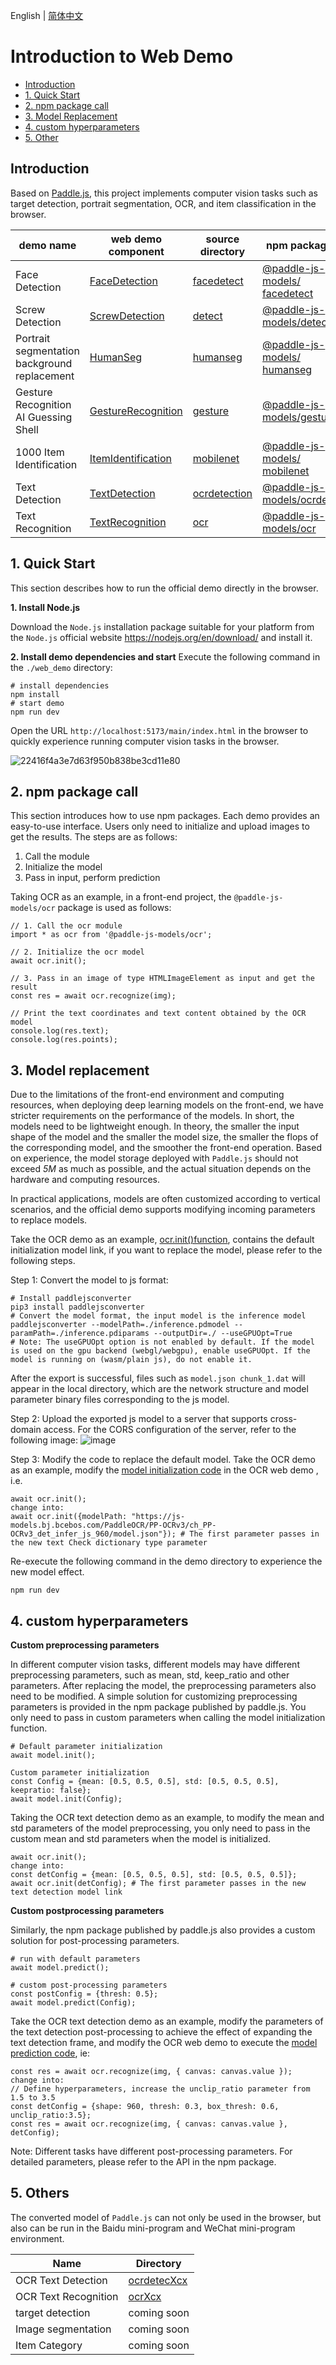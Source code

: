 English | [简体中文](WebDemo_CN.md)

# Introduction to Web Demo

- [Introduction](#0)
- [1. Quick Start](#1)
- [2. npm package call](#2)
- [3. Model Replacement](#3)
- [4. custom hyperparameters](#4)
- [5. Other](#5)

<a name="0"></a>
## Introduction

Based on [Paddle.js](https://github.com/PaddlePaddle/Paddle.js), this project implements computer vision tasks such as target detection, portrait segmentation, OCR, and item classification in the browser.


|demo name|web demo component|source directory|npm package|
|-|-|-|-|
|Face Detection|[FaceDetection](./web_demo/src/pages/cv/detection/FaceDetection/)| [facedetect](./package/packages/paddlejs-models/facedetect)|[@paddle-js-models/ facedetect](https://www.npmjs.com/package/@paddle-js-models/facedetect)|
|Screw Detection|[ScrewDetection](./web_demo/src/pages/cv/detection/ScrewDetection)| [detect](./package/packages/paddlejs-models/detect)|[@paddle-js-models/detect](https://www.npmjs.com/package/@paddle-js-models/detect)|
|Portrait segmentation background replacement|[HumanSeg](./web_demo/src/pages/cv/segmentation/HumanSeg)|[humanseg](./package/packages/paddlejs-models/humanseg)|[@paddle-js-models/ humanseg](https://www.npmjs.com/package/@paddle-js-models/humanseg)|
|Gesture Recognition AI Guessing Shell|[GestureRecognition](./web_demo/src/pages/cv/recognition/GestureRecognition)|[gesture](./package/packages/paddlejs-models/gesture)|[@paddle-js- models/gesture](https://www.npmjs.com/package/@paddle-js-models/gesture)|
|1000 Item Identification|[ItemIdentification](./web_demo/src/pages/cv/recognition/ItemIdentification)|[mobilenet](./package/packages/paddlejs-models/mobilenet)|[@paddle-js-models/ mobilenet](https://www.npmjs.com/package/@paddle-js-models/mobilenet)|
|Text Detection|[TextDetection](./web_demo/src/pages/cv/ocr/TextDetection)|[ocrdetection](./package/packages/paddlejs-models/ocrdetection)|[@paddle-js-models/ocrdet](https://www.npmjs.com/package/@paddle-js-models/ocrdet)|
|Text Recognition|[TextRecognition](./web_demo/src/pages/cv/ocr/TextRecognition)|[ocr](./package/packages/paddlejs-models/ocr)|[@paddle-js-models/ocr](https://www.npmjs.com/package/@paddle-js-models/ocr)|


<a name="1"></a>
## 1. Quick Start

This section describes how to run the official demo directly in the browser.

**1. Install Node.js**

Download the `Node.js` installation package suitable for your platform from the `Node.js` official website https://nodejs.org/en/download/ and install it.

**2. Install demo dependencies and start**
Execute the following command in the `./web_demo` directory:

````
# install dependencies
npm install
# start demo
npm run dev
````

Open the URL `http://localhost:5173/main/index.html` in the browser to quickly experience running computer vision tasks in the browser.

![22416f4a3e7d63f950b838be3cd11e80](https://user-images.githubusercontent.com/26592129/196685868-93ab53bd-cb2e-44ff-a56b-50c1781b8679.jpg)


<a name="2"></a>
## 2. npm package call

This section introduces how to use npm packages. Each demo provides an easy-to-use interface. Users only need to initialize and upload images to get the results. The steps are as follows:
1. Call the module
2. Initialize the model
3. Pass in input, perform prediction

Taking OCR as an example, in a front-end project, the `@paddle-js-models/ocr` package is used as follows:

````
// 1. Call the ocr module
import * as ocr from '@paddle-js-models/ocr';

// 2. Initialize the ocr model
await ocr.init();

// 3. Pass in an image of type HTMLImageElement as input and get the result
const res = await ocr.recognize(img);

// Print the text coordinates and text content obtained by the OCR model
console.log(res.text);
console.log(res.points);
````

<a name="3"></a>
## 3. Model replacement

Due to the limitations of the front-end environment and computing resources, when deploying deep learning models on the front-end, we have stricter requirements on the performance of the models. In short, the models need to be lightweight enough. In theory, the smaller the input shape of the model and the smaller the model size, the smaller the flops of the corresponding model, and the smoother the front-end operation. Based on experience, the model storage deployed with `Paddle.js` should not exceed *5M* as much as possible, and the actual situation depends on the hardware and computing resources.

In practical applications, models are often customized according to vertical scenarios, and the official demo supports modifying incoming parameters to replace models.

Take the OCR demo as an example, [ocr.init()function](https://github.com/PaddlePaddle/FastDeploy/tree/develop/examples/application/js/package/packages/paddlejs-models/ocr/src/index.ts#L52), contains the default initialization model link, if you want to replace the model, please refer to the following steps.

Step 1: Convert the model to js format:
````
# Install paddlejsconverter
pip3 install paddlejsconverter
# Convert the model format, the input model is the inference model
paddlejsconverter --modelPath=./inference.pdmodel --paramPath=./inference.pdiparams --outputDir=./ --useGPUOpt=True
# Note: The useGPUOpt option is not enabled by default. If the model is used on the gpu backend (webgl/webgpu), enable useGPUOpt. If the model is running on (wasm/plain js), do not enable it.
````

After the export is successful, files such as `model.json chunk_1.dat` will appear in the local directory, which are the network structure and model parameter binary files corresponding to the js model.

Step 2: Upload the exported js model to a server that supports cross-domain access. For the CORS configuration of the server, refer to the following image:
![image](https://user-images.githubusercontent.com/26592129/196612669-5233137a-969c-49eb-b8c7-71bef5088686.png)


Step 3: Modify the code to replace the default model. Take the OCR demo as an example, modify the [model initialization code](https://github.com/PaddlePaddle/FastDeploy/tree/develop/examples/application/js/web_demo/src/pages/cv/ocr/TextRecognition/TextRecognition.vue#L64) in the OCR web demo , i.e.

````
await ocr.init();
change into:
await ocr.init({modelPath: "https://js-models.bj.bcebos.com/PaddleOCR/PP-OCRv3/ch_PP-OCRv3_det_infer_js_960/model.json"}); # The first parameter passes in the new text Check dictionary type parameter
````

Re-execute the following command in the demo directory to experience the new model effect.
````
npm run dev
````

<a name="4"></a>
## 4. custom hyperparameters

**Custom preprocessing parameters**

In different computer vision tasks, different models may have different preprocessing parameters, such as mean, std, keep_ratio and other parameters. After replacing the model, the preprocessing parameters also need to be modified. A simple solution for customizing preprocessing parameters is provided in the npm package published by paddle.js. You only need to pass in custom parameters when calling the model initialization function.

````
# Default parameter initialization
await model.init();

Custom parameter initialization
const Config = {mean: [0.5, 0.5, 0.5], std: [0.5, 0.5, 0.5], keepratio: false};
await model.init(Config);
````

Taking the OCR text detection demo as an example, to modify the mean and std parameters of the model preprocessing, you only need to pass in the custom mean and std parameters when the model is initialized.
````
await ocr.init();
change into:
const detConfig = {mean: [0.5, 0.5, 0.5], std: [0.5, 0.5, 0.5]};
await ocr.init(detConfig); # The first parameter passes in the new text detection model link
````

**Custom postprocessing parameters**

Similarly, the npm package published by paddle.js also provides a custom solution for post-processing parameters.

````
# run with default parameters
await model.predict();

# custom post-processing parameters
const postConfig = {thresh: 0.5};
await model.predict(Config);
````

Take the OCR text detection demo as an example, modify the parameters of the text detection post-processing to achieve the effect of expanding the text detection frame, and modify the OCR web demo to execute the [model prediction code](https://github.com/PaddlePaddle/FastDeploy/tree/develop/examples/application/js/web_demo/src/pages/cv/ocr/TextRecognition/TextRecognition.vue#L99), ie:

````
const res = await ocr.recognize(img, { canvas: canvas.value });
change into:
// Define hyperparameters, increase the unclip_ratio parameter from 1.5 to 3.5
const detConfig = {shape: 960, thresh: 0.3, box_thresh: 0.6, unclip_ratio:3.5};
const res = await ocr.recognize(img, { canvas: canvas.value }, detConfig);
````

Note: Different tasks have different post-processing parameters. For detailed parameters, please refer to the API in the npm package.

<a name="5"></a>
## 5. Others

The converted model of `Paddle.js` can not only be used in the browser, but also can be run in the Baidu mini-program and WeChat mini-program environment.

|Name|Directory|
|-|-|
|OCR Text Detection| [ocrdetecXcx](./mini_program/ocrdetectXcx/) |
|OCR Text Recognition| [ocrXcx](./mini_program/ocrXcx/) |
|target detection| coming soon |
| Image segmentation | coming soon |
|Item Category| coming soon |

